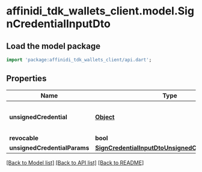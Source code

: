 # affinidi_tdk_wallets_client.model.SignCredentialInputDto

## Load the model package

```dart
import 'package:affinidi_tdk_wallets_client/api.dart';
```

## Properties

| Name                         | Type                                                                                                    | Description                                                                  | Notes      |
| ---------------------------- | ------------------------------------------------------------------------------------------------------- | ---------------------------------------------------------------------------- | ---------- |
| **unsignedCredential**       | [**Object**](.md)                                                                                       | Unsiged Credential. If provided \"unsignedCredentialParams\" is not accepted | [optional] |
| **revocable**                | **bool**                                                                                                |                                                                              | [optional] |
| **unsignedCredentialParams** | [**SignCredentialInputDtoUnsignedCredentialParams**](SignCredentialInputDtoUnsignedCredentialParams.md) |                                                                              | [optional] |

[[Back to Model list]](../README.md#documentation-for-models) [[Back to API list]](../README.md#documentation-for-api-endpoints) [[Back to README]](../README.md)
